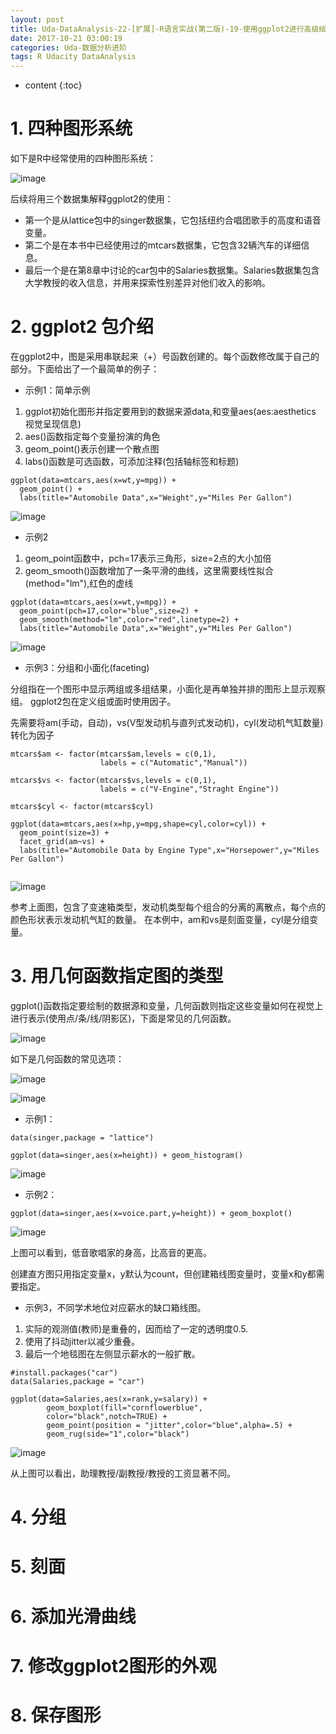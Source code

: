 ```yaml
---
layout: post
title: Uda-DataAnalysis-22-[扩展]-R语言实战(第二版)-19-使用ggplot2进行高级绘图
date: 2017-10-21 03:00:19
categories: Uda-数据分析进阶
tags: R Udacity DataAnalysis 
---
```

* content
{:toc}


# 1. 四种图形系统

如下是R中经常使用的四种图形系统：

![image](https://user-images.githubusercontent.com/18595935/33510263-74b2db58-d74d-11e7-835a-29a98e94c606.png)


后续将用三个数据集解释ggplot2的使用：
- 第一个是从lattice包中的singer数据集，它包括纽约合唱团歌手的高度和语音变量。
- 第二个是在本书中已经使用过的mtcars数据集，它包含32辆汽车的详细信息。
- 最后一个是在第8章中讨论的car包中的Salaries数据集。Salaries数据集包含大学教授的收入信息，并用来探索性别差异对他们收入的影响。

# 2. ggplot2 包介绍 

在ggplot2中，图是采用串联起来（+）号函数创建的。每个函数修改属于自己的部分。下面给出了一个最简单的例子：

- 示例1：简单示例

1. ggplot初始化图形并指定要用到的数据来源data,和变量aes(aes:aesthetics 视觉呈现信息)
2. aes()函数指定每个变量扮演的角色
3. geom_point()表示创建一个散点图
4. labs()函数是可选函数，可添加注释(包括轴标签和标题)

```{r}
ggplot(data=mtcars,aes(x=wt,y=mpg)) + 
  geom_point() +
  labs(title="Automobile Data",x="Weight",y="Miles Per Gallon")
```

![image](https://user-images.githubusercontent.com/18595935/33513042-97866f7e-d77e-11e7-8d2f-5ba4e618ceaf.png)

- 示例2
1. geom_point函数中，pch=17表示三角形，size=2点的大小加倍
2. geom_smooth()函数增加了一条平滑的曲线，这里需要线性拟合(method="lm"),红色的虚线

```{r}
ggplot(data=mtcars,aes(x=wt,y=mpg)) + 
  geom_point(pch=17,color="blue",size=2) +
  geom_smooth(method="lm",color="red",linetype=2) + 
  labs(title="Automobile Data",x="Weight",y="Miles Per Gallon")
```

![image](https://user-images.githubusercontent.com/18595935/33513116-b73d0ac0-d77f-11e7-9601-de2b46bcdf4a.png)

- 示例3：分组和小面化(faceting)

分组指在一个图形中显示两组或多组结果，小面化是再单独并排的图形上显示观察组。
ggplot2包在定义组或面时使用因子。


先需要将am(手动，自动)，vs(V型发动机与直列式发动机)，cyl(发动机气缸数量)转化为因子


```{r}
mtcars$am <- factor(mtcars$am,levels = c(0,1),
                    labels = c("Automatic","Manual"))

mtcars$vs <- factor(mtcars$vs,levels = c(0,1),
                    labels = c("V-Engine","Straght Engine"))

mtcars$cyl <- factor(mtcars$cyl)
```


```{r}
ggplot(data=mtcars,aes(x=hp,y=mpg,shape=cyl,color=cyl)) +
  geom_point(size=3) +
  facet_grid(am~vs) +
  labs(title="Automobile Data by Engine Type",x="Horsepower",y="Miles Per Gallon")
  
```

![image](https://user-images.githubusercontent.com/18595935/33513282-cd748c52-d782-11e7-8c3e-fecd6c3cf1f1.png)

参考上面图，包含了变速箱类型，发动机类型每个组合的分离的离散点，每个点的颜色形状表示发动机气缸的数量。
在本例中，am和vs是刻面变量，cyl是分组变量。


# 3. 用几何函数指定图的类型

ggplot()函数指定要绘制的数据源和变量，几何函数则指定这些变量如何在视觉上进行表示(使用点/条/线/阴影区)，下面是常见的几何函数。

![image](https://user-images.githubusercontent.com/18595935/33513351-fde89a44-d783-11e7-8404-e4c38c0a9d2f.png)

如下是几何函数的常见选项：

![image](https://user-images.githubusercontent.com/18595935/33513357-3beef96e-d784-11e7-9e8b-fba01608ac03.png)

![image](https://user-images.githubusercontent.com/18595935/33513359-50585cc4-d784-11e7-90a9-9df1bb7eadfd.png)

- 示例1：

```{r}
data(singer,package = "lattice")

ggplot(data=singer,aes(x=height)) + geom_histogram()
```

![image](https://user-images.githubusercontent.com/18595935/33513384-0a0ba0a4-d785-11e7-9550-85a4666b7f82.png)


- 示例2：

```{r}
ggplot(data=singer,aes(x=voice.part,y=height)) + geom_boxplot()
```

![image](https://user-images.githubusercontent.com/18595935/33513400-5bc85f2c-d785-11e7-935f-f5beba88d0da.png)

上图可以看到，低音歌唱家的身高，比高音的更高。

创建直方图只用指定变量x，y默认为count，但创建箱线图变量时，变量x和y都需要指定。

- 示例3，不同学术地位对应薪水的缺口箱线图。

1. 实际的观测值(教师)是重叠的，因而给了一定的透明度0.5.
2. 使用了抖动jitter以减少重叠。
3. 最后一个地毯图在左侧显示薪水的一般扩散。


```{r}
#install.packages("car") 
data(Salaries,package = "car")
```


```{r}
ggplot(data=Salaries,aes(x=rank,y=salary)) +
        geom_boxplot(fill="cornflowerblue",
        color="black",notch=TRUE) +
        geom_point(position = "jitter",color="blue",alpha=.5) +
        geom_rug(side="1",color="black")
```

![image](https://user-images.githubusercontent.com/18595935/33513477-004fc624-d787-11e7-9d96-e8af2f89fdac.png)

从上图可以看出，助理教授/副教授/教授的工资显著不同。


# 4. 分组

# 5. 刻面

# 6. 添加光滑曲线

# 7. 修改ggplot2图形的外观

# 8. 保存图形
